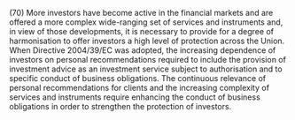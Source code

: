 (70) More investors have become active in the financial markets and are offered a more complex wide-ranging set of services and instruments and, in view of those developments, it is necessary to provide for a degree of harmonisation to offer investors a high level of protection across the Union. When Directive 2004/39/EC was adopted, the increasing dependence of investors on personal recommendations required to include the provision of investment advice as an investment service subject to authorisation and to specific conduct of business obligations. The continuous relevance of personal recommendations for clients and the increasing complexity of services and instruments require enhancing the conduct of business obligations in order to strengthen the protection of investors.